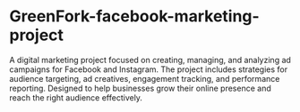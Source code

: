 # GreenFork-facebook-marketing-project
A digital marketing project focused on creating, managing, and analyzing ad campaigns for Facebook and Instagram. The project includes strategies for audience targeting, ad creatives, engagement tracking, and performance reporting. Designed to help businesses grow their online presence and reach the right audience effectively.
